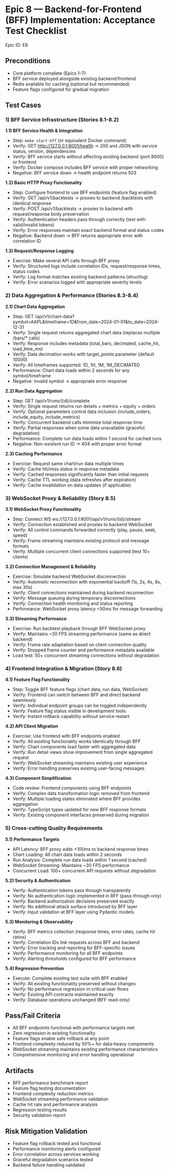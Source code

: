 # Epic 8 — Backend-for-Frontend (BFF) Implementation: Acceptance Test Checklist
Epic ID: E8

## Preconditions
- Core platform complete (Epics 1–7)
- BFF service deployed alongside existing backend/frontend
- Redis available for caching (optional but recommended)
- Feature flags configured for gradual migration

## Test Cases

### 1) BFF Service Infrastructure (Stories 8.1-8.2)

**1.1) BFF Service Health & Integration**
- Step: `make start-bff` (or equivalent Docker command)
- Verify: GET http://127.0.0.1:8001/health → 200 and JSON with service status, version, dependencies
- Verify: BFF service starts without affecting existing backend (port 8000) or frontend
- Verify: Docker compose includes BFF service with proper networking
- Negative: BFF service down → health endpoint returns 503

**1.2) Basic HTTP Proxy Functionality**
- Step: Configure frontend to use BFF endpoints (feature flag enabled)
- Verify: GET /api/v1/backtests → proxies to backend /backtests with identical response
- Verify: POST /api/v1/backtests → proxies to backend with request/response body preservation
- Verify: Authentication headers pass through correctly (test with valid/invalid tokens)
- Verify: Error responses maintain exact backend format and status codes
- Negative: Backend down → BFF returns appropriate error with correlation ID

**1.3) Request/Response Logging**
- Exercise: Make several API calls through BFF proxy
- Verify: Structured logs include correlation IDs, request/response times, status codes
- Verify: Log format matches existing backend patterns (structlog)
- Verify: Error scenarios logged with appropriate severity levels

### 2) Data Aggregation & Performance (Stories 8.3-8.4)

**2.1) Chart Data Aggregation**
- Step: GET /api/v1/chart-data?symbol=AAPL&timeframe=1D&from_date=2024-01-01&to_date=2024-12-31
- Verify: Single request returns aggregated chart data (replaces multiple /bars/* calls)
- Verify: Response includes metadata (total_bars, decimated, cache_hit, load_time_ms)
- Verify: Data decimation works with target_points parameter (default 10000)
- Verify: All timeframes supported: 1D, 1H, 1M, 1M_DECIMATED
- Performance: Chart data loads within 2 seconds for any symbol/timeframe
- Negative: Invalid symbol → appropriate error response

**2.2) Run Data Aggregation**
- Step: GET /api/v1/runs/{id}/complete
- Verify: Single request returns run details + metrics + equity + orders
- Verify: Optional parameters control data inclusion (include_orders, include_equity, include_metrics)
- Verify: Concurrent backend calls minimize total response time
- Verify: Partial responses when some data unavailable (graceful degradation)
- Performance: Complete run data loads within 1 second for cached runs
- Negative: Non-existent run ID → 404 with proper error format

**2.3) Caching Performance**
- Exercise: Request same chart/run data multiple times
- Verify: Cache hit/miss status in response metadata
- Verify: Cached responses significantly faster than initial requests
- Verify: Cache TTL working (data refreshes after expiration)
- Verify: Cache invalidation on data updates (if applicable)

### 3) WebSocket Proxy & Reliability (Story 8.5)

**3.1) WebSocket Proxy Functionality**
- Step: Connect WS ws://127.0.0.1:8001/api/v1/runs/{id}/stream
- Verify: Connection established and proxies to backend WebSocket
- Verify: All control commands forwarded correctly (play, pause, seek, speed)
- Verify: Frame streaming maintains existing protocol and message formats
- Verify: Multiple concurrent client connections supported (test 10+ clients)

**3.2) Connection Management & Reliability**
- Exercise: Simulate backend WebSocket disconnection
- Verify: Automatic reconnection with exponential backoff (1s, 2s, 4s, 8s, max 30s)
- Verify: Client connections maintained during backend reconnection
- Verify: Message queuing during temporary disconnections
- Verify: Connection health monitoring and status reporting
- Performance: WebSocket proxy latency <50ms for message forwarding

**3.3) Streaming Performance**
- Exercise: Run backtest playback through BFF WebSocket proxy
- Verify: Maintains ~30 FPS streaming performance (same as direct backend)
- Verify: Frame rate adaptation based on client connection quality
- Verify: Dropped frame counter and performance metadata available
- Load test: 50+ concurrent streaming connections without degradation

### 4) Frontend Integration & Migration (Story 8.6)

**4.1) Feature Flag Functionality**
- Step: Toggle BFF feature flags (chart data, run data, WebSocket)
- Verify: Frontend can switch between BFF and direct backend seamlessly
- Verify: Individual endpoint groups can be toggled independently
- Verify: Feature flag status visible in development tools
- Verify: Instant rollback capability without service restart

**4.2) API Client Migration**
- Exercise: Use frontend with BFF endpoints enabled
- Verify: All existing functionality works identically through BFF
- Verify: Chart components load faster with aggregated data
- Verify: Run detail views show improvement from single aggregated request
- Verify: WebSocket streaming maintains existing user experience
- Verify: Error handling preserves existing user-facing messages

**4.3) Component Simplification**
- Code review: Frontend components using BFF endpoints
- Verify: Complex data transformation logic removed from frontend
- Verify: Multiple loading states eliminated where BFF provides aggregation
- Verify: TypeScript types updated for new BFF response formats
- Verify: Existing component interfaces preserved during migration

### 5) Cross-cutting Quality Requirements

**5.1) Performance Targets**
- API Latency: BFF proxy adds <100ms to backend response times
- Chart Loading: All chart data loads within 2 seconds
- Run Analysis: Complete run data loads within 1 second (cached)
- WebSocket Streaming: Maintains ~30 FPS performance
- Concurrent Load: 100+ concurrent API requests without degradation

**5.2) Security & Authentication**
- Verify: Authentication tokens pass through transparently
- Verify: No authentication logic implemented in BFF (pass-through only)
- Verify: Backend authorization decisions preserved exactly
- Verify: No additional attack surface introduced by BFF layer
- Verify: Input validation at BFF layer using Pydantic models

**5.3) Monitoring & Observability**
- Verify: BFF metrics collection (response times, error rates, cache hit ratios)
- Verify: Correlation IDs link requests across BFF and backend
- Verify: Error tracking and reporting for BFF-specific issues
- Verify: Performance monitoring for all BFF endpoints
- Verify: Alerting thresholds configured for BFF performance

**5.4) Regression Prevention**
- Execute: Complete existing test suite with BFF enabled
- Verify: All existing functionality preserved without changes
- Verify: No performance regression in critical user flows
- Verify: Existing API contracts maintained exactly
- Verify: Database operations unchanged (BFF read-only)

## Pass/Fail Criteria
- All BFF endpoints functional with performance targets met
- Zero regression in existing functionality
- Feature flags enable safe rollback at any point
- Frontend complexity reduced by 50%+ for data-heavy components
- WebSocket streaming maintains existing performance characteristics
- Comprehensive monitoring and error handling operational

## Artifacts
- BFF performance benchmark report
- Feature flag testing documentation
- Frontend complexity reduction metrics
- WebSocket streaming performance validation
- Cache hit rate and performance analysis
- Regression testing results
- Security validation report

## Risk Mitigation Validation
- Feature flag rollback tested and functional
- Performance monitoring alerts configured
- Error correlation across services working
- Graceful degradation scenarios tested
- Backend failure handling validated
